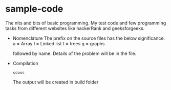 # sample-code
The nits and bits of basic programming. 
My test code and few programming tasks from different websites like hackerRank and geeksforgeeks.
- Nomenclature 
  The prefix on the source files has the below significance.
  a = Array
  l = Linked list
  t = trees
  g = graphs

  followed by name.
  Details of the problem will be in the file.

- Compilation
    ```
    scons
    ```
    The output will be created in build folder

